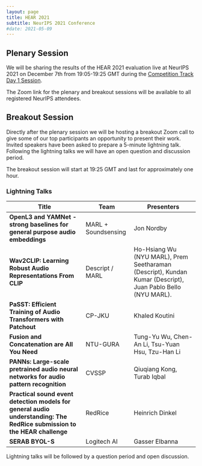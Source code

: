 ```yaml
---
layout: page
title: HEAR 2021
subtitle: NeurIPS 2021 Conference
#date: 2021-05-09
---
```


## Plenary Session
We will be sharing the results of the HEAR 2021 evaluation live at NeurIPS 2021
on December 7th from 19:05-19:25 GMT during the 
[Competition Track Day 1 Session](https://neurips.cc/Conferences/2021/Schedule?showEvent=21954).

The Zoom link for the plenary and breakout sessions will be available to all
registered NeurIPS attendees.

## Breakout Session
Directly after the plenary session we will be hosting a breakout Zoom call
to give some of our top participants an opportunity to present their work. 
Invited speakers have been asked to prepare a 5-minute lightning talk. Following
the lightning talks we will have an open question and discussion period.

The breakout session will start at 19:25 GMT and last for approximately one hour.

### Lightning Talks

| Title                                                                                                                    | Team                | Presenters                                                                                                  |
|--------------------------------------------------------------------------------------------------------------------------|---------------------|-------------------------------------------------------------------------------------------------------------|
| **OpenL3 and YAMNet - strong baselines for general purpose audio embeddings**                                            | MARL + Soundsensing | Jon Nordby                                                                                                  |
| **Wav2CLIP: Learning Robust Audio Representations From CLIP**                                                            | Descript / MARL     | Ho-Hsiang Wu (NYU MARL), Prem Seetharaman (Descript), Kundan Kumar (Descript), Juan Pablo Bello (NYU MARL). |
| **PaSST: Efficient Training of Audio Transformers with Patchout**                                                        | CP-JKU              | Khaled Koutini                                                                                              |
| **Fusion and Concatenation are All You Need**                                                                            | NTU-GURA            | Tung-Yu Wu, Chen-An Li, Tsu-Yuan Hsu, Tzu-Han Li                                                            |
| **PANNs: Large-scale pretrained audio neural networks for audio pattern recognition**                                    | CVSSP               | Qiuqiang Kong, Turab Iqbal                                                                                  |
| **Practical sound event detection models for general audio understanding: The RedRice submission to the HEAR challenge** | RedRice             | Heinrich Dinkel                                                                                             |
| **SERAB BYOL-S**                                                                                                         | Logitech AI         | Gasser Elbanna                                                                                              |

Lightning talks will be followed by a question period and open discussion.
